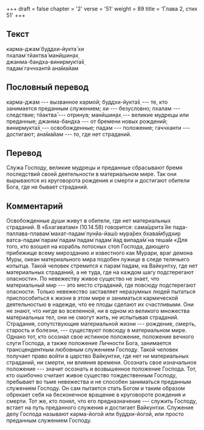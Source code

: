 +++
draft = false
chapter = '2'
verse = '51'
weight = 89
title = 'Глава 2, стих 51'
+++
## Текст

карма-джам̇ буддхи-йукта̄ хи  
пхалам̇ тйактва̄ манӣшин̣ах̣  
джанма-бандха-винирмукта̄х̣  
падам̇ гаччхантй ана̄майам

## Пословный перевод

карма-джам --- вызванное кармой; буддхи-йукта̄х̣ --- те, кто занимается
преданным служением; хи --- безусловно; пхалам --- следствие; тйактва̄
--- отринув; манӣшин̣ах̣ --- великие мудрецы или преданные; джанма-бандха
--- от бремени новых рождений; винирмукта̄х̣ --- освобожденные; падам ---
положение; гаччханти --- достигают; ана̄майам --- то, где нет страданий.

## Перевод

Служа Господу, великие мудрецы и преданные сбрасывают бремя последствий
своей деятельности в материальном мире. Так они вырываются из
круговорота рождения и смерти и достигают обители Бога, где не бывает
страданий.

## Комментарий

Освобожденные души живут в обители, где нет материальных страданий. В
«Бхагаватам» (10.14.58) говорится: сама̄шрита̄ йе пада-паллава-плавам̇
махат-падам̇ пун̣йа-йаш́о мура̄рех̣ бхава̄мбудхир ватса-падам̇ парам̇ падам̇
падам̇ падам̇ йад випада̄м̇ на теша̄м «Для того, кто взошел на корабль
лотосных стоп Господа, дающего прибежище всему мирозданию и известного
как Мурари, враг демона Муры, океан материального мира подобен лужице в
следе телячьего копытца. Такой человек стремится к парам̇ падам, на
Вайкунтху, где нет материальных страданий, а не туда, где на каждом шагу
подстерегают опасности». По невежеству живое существо не знает, что
материальный мир --- это место страданий, где повсюду подстерегают
опасности. Только невежество заставляет неразумных людей пытаться
приспособиться к жизни в этом мире и заниматься кармической
деятельностью в надежде, что ее плоды сделают их счастливыми. Они не
знают, что нигде во вселенной, ни в одном из великого множества
материальных тел, они не смогут жить, не испытывая страданий. Страдания,
сопутствующие материальной жизни --- рождение, смерть, старость и
болезни, --- существуют повсюду в материальном мире. Однако тот, кто
осознал свое истинное положение, положение вечного слуги Господа, а
также положение Личности Бога, занимается трансцендентным любовным
служением Господу. Такой человек получает право войти в царство
Вайкунтхи, где нет ни материальных страданий, ни смерти, ни влияния
времени. Осознать свое изначальное положение --- значит осознать и
возвышенное положение Господа. Тот, кто ошибочно считает живое существо
тождественным Господу, пребывает во тьме невежества и не способен
заниматься преданным служением Господу. Он сам пытается стать Богом и
таким образом обрекает себя на бесконечное вращение в круговороте
рождения и смерти. Тот же, кто понял, что его предназначение --- служить
Господу, встает на путь преданного служения и достигает Вайкунтхи.
Служение делу Господа называют карма-йогой или буддхи-йогой, или просто
преданным служением Господу.
